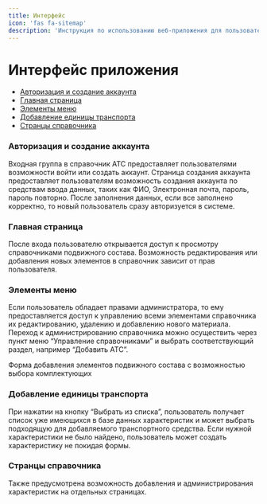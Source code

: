 ```yaml
---
title: Интерфейс
icon: 'fas fa-sitemap'
description: 'Инструкция по использованию веб-приложения для пользователя и администратора. Описания элементов интерфейса.'
---
```


# Интерфейс приложения

* [Авторизация и создание аккаунта](#login)
* [Главная страница](#main)
* [Элементы меню](#menu)
* [Добавление единицы транспорта](#create_ats)
* [Странцы справочника](#other_dic)

### <a name="login"></a> Авторизация и создание аккаунта

Входная группа в справочник АТС предоставляет пользователями возможности войти или создать аккаунт.
<dynamic-image filename="login.png" description="Страница входа."></dynamic-image>
Страница создания аккаунта предоставляет пользователям возможность создания аккаунта по средствам ввода данных, таких как ФИО, Электронная почта, пароль, пароль повторно. После заполнения данных, если все заполнено корректно, то новый пользователь сразу авторизуется в системе.
<dynamic-image filename="reg.png" description="Страница создания аккаунта."></dynamic-image>

### <a name="main"></a> Главная страница

После входа пользователю открывается доступ к просмотру справочниками подвижного состава. Возможность редактирования или добавления новых элементов в справочник зависит от прав пользователя.
<dynamic-image filename="main.png" description="Справочник подвижного состава."></dynamic-image>

### <a name="menu"></a> Элементы меню

Если пользователь обладает правами администратора, то ему предоставляется доступ к управлению всеми элементами справочника их редактированию, удалению и добавлению нового материала. Переход к администрированию справочника можно осуществить через пункт меню “Управление справочниками” и выбрать соответствующий раздел, например “Добавить АТС”.

<dynamic-image filename="menu.png" description="Управление справочниками. Добавить АТС."></dynamic-image>
Форма добавления элементов подвижного состава с возможностью выбора комплектующих

### <a name="create_ats"></a> Добавление единицы транспорта

<dynamic-image filename="create_ats.png" description="Форма добавления единицы транспорта."></dynamic-image>
При нажатии на кнопку “Выбрать из списка”, пользователь получает список уже имеющихся в базе данных характеристик и может выбрать подходящую для добавляемого транспортного средства. Если нужной характеристики не было найдено, пользователь может создать характеристику не покидая формы.
<dynamic-image filename="choose_list.png" description="Вывод списка имеющихся характеристик."></dynamic-image>
<dynamic-image filename="create_in_choose_list.png" description="Форма создания характеристики внутри списка выбора."></dynamic-image>

### <a name="other_dic"></a> Странцы справочника

Также предусмотрена возможность добавления и администрирования характеристик на отдельных страницах.
<dynamic-image filename="other_dic.png" description="Управление характеристиками на отдельных страницах."></dynamic-image>
